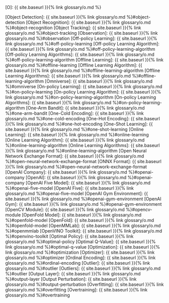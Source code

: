 [O]: {{ site.baseurl }}{% link glossary/o.md %}

[Object Detection]: {{ site.baseurl }}{% link glossary/o.md %}#object-detection
[Object Recognition]: {{ site.baseurl }}{% link glossary/o.md %}#object-recognition
[Object Tracking]: {{ site.baseurl }}{% link glossary/o.md %}#object-tracking
[Observation]: {{ site.baseurl }}{% link glossary/o.md %}#observation
[Off-policy Learning]: {{ site.baseurl }}{% link glossary/o.md %}#off-policy-learning
[Off-policy Learning Algorithm]: {{ site.baseurl }}{% link glossary/o.md %}#off-policy-learning-algorithm
[Off-policy Learning Algorithms]: {{ site.baseurl }}{% link glossary/o.md %}#off-policy-learning-algorithm
[Offline Learning]: {{ site.baseurl }}{% link glossary/o.md %}#offline-learning
[Offline Learning Algorithm]: {{ site.baseurl }}{% link glossary/o.md %}#offline-learning-algorithm
[Offline Learning Algorithms]: {{ site.baseurl }}{% link glossary/o.md %}#offline-learning-algorithm
[Omniverse]: {{ site.baseurl }}{% link glossary/o.md %}#omniverse
[On-policy Learning]: {{ site.baseurl }}{% link glossary/o.md %}#on-policy-learning
[On-policy Learning Algorithm]: {{ site.baseurl }}{% link glossary/o.md %}#on-policy-learning-algorithm
[On-policy Learning Algorithms]: {{ site.baseurl }}{% link glossary/o.md %}#on-policy-learning-algorithm
[One-Arm Bandit]: {{ site.baseurl }}{% link glossary/o.md %}#one-arm-bandit
[One-Cold Encoding]: {{ site.baseurl }}{% link glossary/o.md %}#one-cold-encoding
[One-Hot Encoding]: {{ site.baseurl }}{% link glossary/o.md %}#one-hot-encoding
[One-Shot Learning]: {{ site.baseurl }}{% link glossary/o.md %}#one-shot-learning
[Online Learning]: {{ site.baseurl }}{% link glossary/o.md %}#online-learning
[Online Learning Algorithm]: {{ site.baseurl }}{% link glossary/o.md %}#online-learning-algorithm
[Online Learning Algorithms]: {{ site.baseurl }}{% link glossary/o.md %}#online-learning-algorithm
[Open Neural Network Exchange Format]: {{ site.baseurl }}{% link glossary/o.md %}#open-neural-network-exchange-format
[ONNX Format]: {{ site.baseurl }}{% link glossary/o.md %}#open-neural-network-exchange-format
[OpenAI Company]: {{ site.baseurl }}{% link glossary/o.md %}#openai-company
[OpenAI]: {{ site.baseurl }}{% link glossary/o.md %}#openai-company
[OpenAI Five Model]: {{ site.baseurl }}{% link glossary/o.md %}#openai-five-model
[OpenAI Five]: {{ site.baseurl }}{% link glossary/o.md %}#openai-five-model
[OpenAI Gym Environment]: {{ site.baseurl }}{% link glossary/o.md %}#openai-gym-environment
[OpenAI Gym]: {{ site.baseurl }}{% link glossary/o.md %}#openai-gym-environment
[OpenCV Module]: {{ site.baseurl }}{% link glossary/o.md %}#opencv-module
[OpenFold Model]: {{ site.baseurl }}{% link glossary/o.md %}#openfold-model
[OpenFold]: {{ site.baseurl }}{% link glossary/o.md %}#openfold-model
[OpenMMLab]: {{ site.baseurl }}{% link glossary/o.md %}#openmmlab
[OpenVINO Toolkit]: {{ site.baseurl }}{% link glossary/o.md %}#openvino-toolkit
[Optimal Policy]: {{ site.baseurl }}{% link glossary/o.md %}#optimal-policy
[Optimal Q-Value]: {{ site.baseurl }}{% link glossary/o.md %}#optimal-q-value
[Optimization]: {{ site.baseurl }}{% link glossary/o.md %}#optimization
[Optimizer]: {{ site.baseurl }}{% link glossary/o.md %}#optimizer
[Ordinal Encoding]: {{ site.baseurl }}{% link glossary/o.md %}#ordinal-encoding
[Outlier]: {{ site.baseurl }}{% link glossary/o.md %}#outlier
[Outliers]: {{ site.baseurl }}{% link glossary/o.md %}#outlier
[Output Layer]: {{ site.baseurl }}{% link glossary/o.md %}#output-layer
[Output Perturbation]: {{ site.baseurl }}{% link glossary/o.md %}#output-perturbation
[Overfitting]: {{ site.baseurl }}{% link glossary/o.md %}#overfitting
[Overtraining]: {{ site.baseurl }}{% link glossary/o.md %}#overtraining
